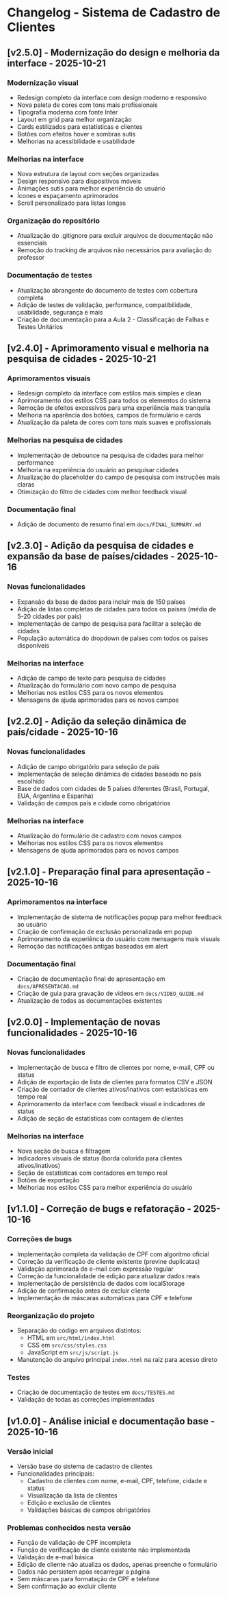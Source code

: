 # Changelog - Sistema de Cadastro de Clientes

## [v2.5.0] - Modernização do design e melhoria da interface - 2025-10-21
### Modernização visual
- Redesign completo da interface com design moderno e responsivo
- Nova paleta de cores com tons mais profissionais
- Tipografia moderna com fonte Inter
- Layout em grid para melhor organização
- Cards estilizados para estatísticas e clientes
- Botões com efeitos hover e sombras sutis
- Melhorias na acessibilidade e usabilidade

### Melhorias na interface
- Nova estrutura de layout com seções organizadas
- Design responsivo para dispositivos móveis
- Animações sutis para melhor experiência do usuário
- Ícones e espaçamento aprimorados
- Scroll personalizado para listas longas

### Organização do repositório
- Atualização do .gitignore para excluir arquivos de documentação não essenciais
- Remoção do tracking de arquivos não necessários para avaliação do professor

### Documentação de testes
- Atualização abrangente do documento de testes com cobertura completa
- Adição de testes de validação, performance, compatibilidade, usabilidade, segurança e mais
- Criação de documentação para a Aula 2 - Classificação de Falhas e Testes Unitários

## [v2.4.0] - Aprimoramento visual e melhoria na pesquisa de cidades - 2025-10-21
### Aprimoramentos visuais
- Redesign completo da interface com estilos mais simples e clean
- Aprimoramento dos estilos CSS para todos os elementos do sistema
- Remoção de efeitos excessivos para uma experiência mais tranquila
- Melhoria na aparência dos botões, campos de formulário e cards
- Atualização da paleta de cores com tons mais suaves e profissionais

### Melhorias na pesquisa de cidades
- Implementação de debounce na pesquisa de cidades para melhor performance
- Melhoria na experiência do usuário ao pesquisar cidades
- Atualização do placeholder do campo de pesquisa com instruções mais claras
- Otimização do filtro de cidades com melhor feedback visual

### Documentação final
- Adição de documento de resumo final em `docs/FINAL_SUMMARY.md`

## [v2.3.0] - Adição da pesquisa de cidades e expansão da base de países/cidades - 2025-10-16
### Novas funcionalidades
- Expansão da base de dados para incluir mais de 150 países
- Adição de listas completas de cidades para todos os países (média de 5-20 cidades por país)
- Implementação de campo de pesquisa para facilitar a seleção de cidades
- População automática do dropdown de países com todos os países disponíveis

### Melhorias na interface
- Adição de campo de texto para pesquisa de cidades
- Atualização do formulário com novo campo de pesquisa
- Melhorias nos estilos CSS para os novos elementos
- Mensagens de ajuda aprimoradas para os novos campos

## [v2.2.0] - Adição da seleção dinâmica de país/cidade - 2025-10-16
### Novas funcionalidades
- Adição de campo obrigatório para seleção de país
- Implementação de seleção dinâmica de cidades baseada no país escolhido
- Base de dados com cidades de 5 países diferentes (Brasil, Portugal, EUA, Argentina e Espanha)
- Validação de campos país e cidade como obrigatórios

### Melhorias na interface
- Atualização do formulário de cadastro com novos campos
- Melhorias nos estilos CSS para os novos elementos
- Mensagens de ajuda aprimoradas para os novos campos

## [v2.1.0] - Preparação final para apresentação - 2025-10-16
### Aprimoramentos na interface
- Implementação de sistema de notificações popup para melhor feedback ao usuário
- Criação de confirmação de exclusão personalizada em popup
- Aprimoramento da experiência do usuário com mensagens mais visuais
- Remoção das notificações antigas baseadas em alert

### Documentação final
- Criação de documentação final de apresentação em `docs/APRESENTACAO.md`
- Criação de guia para gravação de videos em `docs/VIDEO_GUIDE.md`
- Atualização de todas as documentações existentes

## [v2.0.0] - Implementação de novas funcionalidades - 2025-10-16
### Novas funcionalidades
- Implementação de busca e filtro de clientes por nome, e-mail, CPF ou status
- Adição de exportação de lista de clientes para formatos CSV e JSON
- Criação de contador de clientes ativos/inativos com estatísticas em tempo real
- Aprimoramento da interface com feedback visual e indicadores de status
- Adição de seção de estatísticas com contagem de clientes

### Melhorias na interface
- Nova seção de busca e filtragem
- Indicadores visuais de status (borda colorida para clientes ativos/inativos)
- Seção de estatísticas com contadores em tempo real
- Botões de exportação
- Melhorias nos estilos CSS para melhor experiência do usuário

## [v1.1.0] - Correção de bugs e refatoração - 2025-10-16
### Correções de bugs
- Implementação completa da validação de CPF com algoritmo oficial
- Correção da verificação de cliente existente (previne duplicatas)
- Validação aprimorada de e-mail com expressão regular
- Correção da funcionalidade de edição para atualizar dados reais
- Implementação de persistência de dados com localStorage
- Adição de confirmação antes de excluir cliente
- Implementação de máscaras automáticas para CPF e telefone

### Reorganização do projeto
- Separação do código em arquivos distintos:
  - HTML em `src/html/index.html`
  - CSS em `src/css/styles.css`
  - JavaScript em `src/js/script.js`
- Manutenção do arquivo principal `index.html` na raiz para acesso direto

### Testes
- Criação de documentação de testes em `docs/TESTES.md`
- Validação de todas as correções implementadas

## [v1.0.0] - Análise inicial e documentação base - 2025-10-16
### Versão inicial
- Versão base do sistema de cadastro de clientes
- Funcionalidades principais:
  - Cadastro de clientes com nome, e-mail, CPF, telefone, cidade e status
  - Visualização da lista de clientes
  - Edição e exclusão de clientes
  - Validações básicas de campos obrigatórios

### Problemas conhecidos nesta versão
- Função de validação de CPF incompleta
- Função de verificação de cliente existente não implementada
- Validação de e-mail básica
- Edição de cliente não atualiza os dados, apenas preenche o formulário
- Dados não persistem após recarregar a página
- Sem máscaras para formatação de CPF e telefone
- Sem confirmação ao excluir cliente